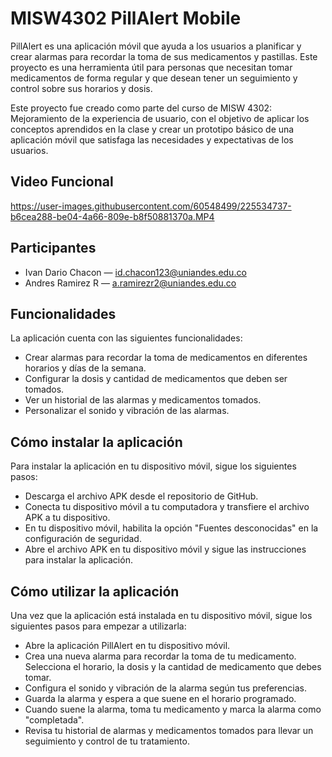 # MISW4302 PillAlert Mobile
 
PillAlert es una aplicación móvil que ayuda a los usuarios a planificar y crear alarmas para recordar la toma de sus medicamentos y pastillas. Este proyecto es una herramienta útil para personas que necesitan tomar medicamentos de forma regular y que desean tener un seguimiento y control sobre sus horarios y dosis.

Este proyecto fue creado como parte del curso de MISW 4302: Mejoramiento de la experiencia de usuario, con el objetivo de aplicar los conceptos aprendidos en la clase y crear un prototipo básico de una aplicación móvil que satisfaga las necesidades y expectativas de los usuarios.

## Video Funcional

https://user-images.githubusercontent.com/60548499/225534737-b6cea288-be04-4a66-809e-b8f50881370a.MP4

## Participantes

- Ivan Dario Chacon — id.chacon123@uniandes.edu.co
- Andres Ramirez R — a.ramirezr2@uniandes.edu.co

## Funcionalidades

La aplicación cuenta con las siguientes funcionalidades:

- Crear alarmas para recordar la toma de medicamentos en diferentes horarios y días de la semana.
- Configurar la dosis y cantidad de medicamentos que deben ser tomados.
- Ver un historial de las alarmas y medicamentos tomados.
- Personalizar el sonido y vibración de las alarmas.

## Cómo instalar la aplicación

Para instalar la aplicación en tu dispositivo móvil, sigue los siguientes pasos:

- Descarga el archivo APK desde el repositorio de GitHub.
- Conecta tu dispositivo móvil a tu computadora y transfiere el archivo APK a tu dispositivo.
- En tu dispositivo móvil, habilita la opción "Fuentes desconocidas" en la configuración de seguridad.
- Abre el archivo APK en tu dispositivo móvil y sigue las instrucciones para instalar la aplicación.

## Cómo utilizar la aplicación

Una vez que la aplicación está instalada en tu dispositivo móvil, sigue los siguientes pasos para empezar a utilizarla:

- Abre la aplicación PillAlert en tu dispositivo móvil.
- Crea una nueva alarma para recordar la toma de tu medicamento. Selecciona el horario, la dosis y la cantidad de medicamento que debes tomar.
- Configura el sonido y vibración de la alarma según tus preferencias.
- Guarda la alarma y espera a que suene en el horario programado.
- Cuando suene la alarma, toma tu medicamento y marca la alarma como "completada".
- Revisa tu historial de alarmas y medicamentos tomados para llevar un seguimiento y control de tu tratamiento.

